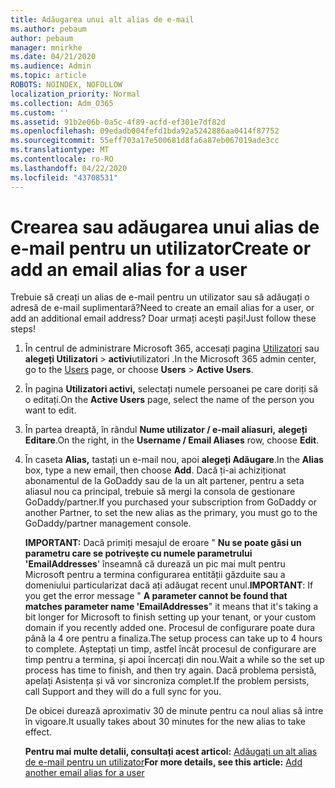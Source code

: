 ```yaml
---
title: Adăugarea unui alt alias de e-mail
ms.author: pebaum
author: pebaum
manager: mnirkhe
ms.date: 04/21/2020
ms.audience: Admin
ms.topic: article
ROBOTS: NOINDEX, NOFOLLOW
localization_priority: Normal
ms.collection: Adm_O365
ms.custom: ''
ms.assetid: 91b2e06b-0a5c-4f89-acfd-ef301e7df82d
ms.openlocfilehash: 09edadb004fefd1bda92a5242886aa0414f87752
ms.sourcegitcommit: 55eff703a17e500681d8fa6a87eb067019ade3cc
ms.translationtype: MT
ms.contentlocale: ro-RO
ms.lasthandoff: 04/22/2020
ms.locfileid: "43708531"
---
```

# <a name="create-or-add-an-email-alias-for-a-user"></a><span data-ttu-id="e02b9-102">Crearea sau adăugarea unui alias de e-mail pentru un utilizator</span><span class="sxs-lookup"><span data-stu-id="e02b9-102">Create or add an email alias for a user</span></span>

<span data-ttu-id="e02b9-103">Trebuie să creați un alias de e-mail pentru un utilizator sau să adăugați o adresă de e-mail suplimentară?</span><span class="sxs-lookup"><span data-stu-id="e02b9-103">Need to create an email alias for a user, or add an additional email address?</span></span> <span data-ttu-id="e02b9-104">Doar urmați acești pași!</span><span class="sxs-lookup"><span data-stu-id="e02b9-104">Just follow these steps!</span></span>
  
1. <span data-ttu-id="e02b9-105">În centrul de administrare Microsoft 365, accesați pagina [Utilizatori](https://go.microsoft.com/fwlink/p/?linkid=834822) sau **alegeți Utilizatori** \> **activi**utilizatori .</span><span class="sxs-lookup"><span data-stu-id="e02b9-105">In the Microsoft 365 admin center, go to the [Users](https://go.microsoft.com/fwlink/p/?linkid=834822) page, or choose **Users** \> **Active Users**.</span></span>
    
2. <span data-ttu-id="e02b9-106">În pagina **Utilizatori activi,** selectați numele persoanei pe care doriți să o editați.</span><span class="sxs-lookup"><span data-stu-id="e02b9-106">On the **Active Users** page, select the name of the person you want to edit.</span></span> 
    
3. <span data-ttu-id="e02b9-107">În partea dreaptă, în rândul **Nume utilizator / e-mail aliasuri,** **alegeți Editare**.</span><span class="sxs-lookup"><span data-stu-id="e02b9-107">On the right, in the **Username / Email Aliases** row, choose **Edit**.</span></span>
    
4. <span data-ttu-id="e02b9-108">În caseta **Alias,** tastați un e-mail nou, apoi **alegeți Adăugare**.</span><span class="sxs-lookup"><span data-stu-id="e02b9-108">In the **Alias** box, type a new email, then choose **Add**.</span></span> <span data-ttu-id="e02b9-109">Dacă ți-ai achiziționat abonamentul de la GoDaddy sau de la un alt partener, pentru a seta aliasul nou ca principal, trebuie să mergi la consola de gestionare GoDaddy/partner.</span><span class="sxs-lookup"><span data-stu-id="e02b9-109">If you purchased your subscription from GoDaddy or another Partner, to set the new alias as the primary, you must go to the GoDaddy/partner management console.</span></span> 
    
    <span data-ttu-id="e02b9-110">**IMPORTANT:** Dacă primiți mesajul de eroare " **Nu se poate găsi un parametru care se potrivește cu numele parametrului 'EmailAddresses**' înseamnă că durează un pic mai mult pentru Microsoft pentru a termina configurarea entității găzduite sau a domeniului particularizat dacă ați adăugat recent unul.</span><span class="sxs-lookup"><span data-stu-id="e02b9-110">**IMPORTANT**: If you get the error message " **A parameter cannot be found that matches parameter name 'EmailAddresses**" it means that it's taking a bit longer for Microsoft to finish setting up your tenant, or your custom domain if you recently added one.</span></span> <span data-ttu-id="e02b9-111">Procesul de configurare poate dura până la 4 ore pentru a finaliza.</span><span class="sxs-lookup"><span data-stu-id="e02b9-111">The setup process can take up to 4 hours to complete.</span></span> <span data-ttu-id="e02b9-112">Așteptați un timp, astfel încât procesul de configurare are timp pentru a termina, și apoi încercați din nou.</span><span class="sxs-lookup"><span data-stu-id="e02b9-112">Wait a while so the set up process has time to finish, and then try again.</span></span> <span data-ttu-id="e02b9-113">Dacă problema persistă, apelați Asistența și vă vor sincroniza complet.</span><span class="sxs-lookup"><span data-stu-id="e02b9-113">If the problem persists, call Support and they will do a full sync for you.</span></span>
    
    <span data-ttu-id="e02b9-114">De obicei durează aproximativ 30 de minute pentru ca noul alias să intre în vigoare.</span><span class="sxs-lookup"><span data-stu-id="e02b9-114">It usually takes about 30 minutes for the new alias to take effect.</span></span>
    
    <span data-ttu-id="e02b9-115">**Pentru mai multe detalii, consultați acest articol:** [Adăugați un alt alias de e-mail pentru un utilizator](https://docs.microsoft.com/office365/admin/email/add-another-email-alias-for-a-user)</span><span class="sxs-lookup"><span data-stu-id="e02b9-115">**For more details, see this article:** [Add another email alias for a user](https://docs.microsoft.com/office365/admin/email/add-another-email-alias-for-a-user)</span></span>
    


